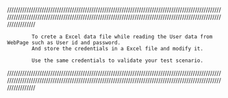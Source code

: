 ///////////////////////////////////////////////////////////////////////////////////////////////////////////////////////////////////////////////////////////////////////////////////////////////////////////////////


            To crete a Excel data file while reading the User data from WebPage such as User id and password. 
            And store the credentials in a Excel file and modify it. 

            Use the same credentials to validate your test scenario.

///////////////////////////////////////////////////////////////////////////////////////////////////////////////////////////////////////////////////////////////////////////////////////////////////////////////////
